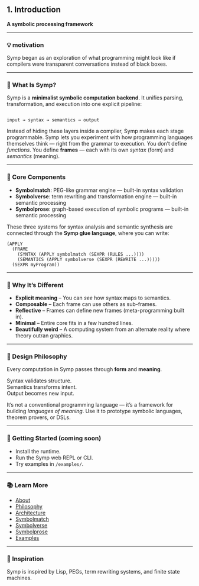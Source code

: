 ## 1. Introduction

**A symbolic processing framework**

---

### 💡 motivation

Symp began as an exploration of what programming might look like if compilers were transparent conversations instead of black boxes.

---

### 🧩 What Is Symp?

Symp is a **minimalist symbolic computation backend**. It unifies parsing, transformation, and execution into one explicit pipeline:

```

input → syntax → semantics → output

````

Instead of hiding these layers inside a compiler, Symp makes each stage programmable. Symp lets you experiment with how programming languages themselves think — right from the grammar to execution. You don’t define *functions*. You define **frames** — each with its own *syntax* (form) and *semantics* (meaning).

---

### 🧠 Core Components

* **Symbolmatch**: PEG-like grammar engine — built-in syntax validation
* **Symbolverse**: term rewriting and transformation engine — built-in semantic processing
* **Symbolprose**: graph-based execution of symbolic programs — built-in semantic processing

These three systems for syntax analysis and semantic synthesis are connected through the **Symp glue language**, where you can write:

```
(APPLY
  (FRAME
    (SYNTAX (APPLY symbolmatch (SEXPR (RULES ...))))
    (SEMANTICS (APPLY symbolverse (SEXPR (REWRITE ...)))))
  (SEXPR myProgram))
```

---

### 🔮 Why It’s Different

* **Explicit meaning** – You can *see* how syntax maps to semantics.
* **Composable** – Each frame can use others as sub-frames.
* **Reflective** – Frames can define new frames (meta-programming built in).
* **Minimal** – Entire core fits in a few hundred lines.
* **Beautifully weird** – A computing system from an alternate reality where theory outran graphics.

---

### 🧬 Design Philosophy

Every computation in Symp passes through **form** and **meaning**.

Syntax validates structure.  
Semantics transforms intent.  
Output becomes new input.  

It’s not a conventional programming language — it’s a framework for building *languages of meaning*. Use it to prototype symbolic languages, theorem provers, or DSLs.

---

### 🚀 Getting Started (coming soon)

* Install the runtime.
* Run the Symp web REPL or CLI.
* Try examples in `/examples/`.

---

### 📚 Learn More

* [About](docs/about.md)
* [Philosophy](docs/philosophy.md)
* [Architecture](docs/architecture.md)
* [Symbolmatch](docs/symbolmatch.md)
* [Symbolverse](docs/symbolverse.md)
* [Symbolprose](docs/symbolprose.md)
* [Examples](docs/examples.md)

---

### 🖤 Inspiration

Symp is inspired by Lisp, PEGs, term rewriting systems, and finite state machines.
